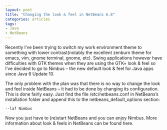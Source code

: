 ```yaml
---
layout: post
title: "Changing the look & feel in NetBeans 6.8"
categories: articles
tags:
- Java
- NetBeans
---
```


Recently I’ve been trying to switch my work environment theme to
something with lower contrast(notably the excellent zenburn theme for
emacs, vim, gnome terminal, gnome, etc). Swing
applications however have difficulties with GTK themes when they are
using the GTK+ look & feel so I’ve decided to go to Nimbus – the new
default look & feel for Java apps since Java 6 Update 10.

The only problem with the plan was that there is no way to change the
look and feel inside NetBeans – it had to be done by changing its
configuration. This is done fairly easy. Just find the file
/etc/netbeans.conf in NetBeans’s installation folder and append this to
the netbeans_default_options section:

`--laf Nimbus`

Now you just have to (re)start NetBeans and you can enjoy Nimbus. More
information about look & feels in NetBeans can be found here.
